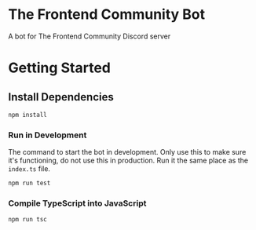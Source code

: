 # The Frontend Community Bot
A bot for The Frontend Community Discord server

# Getting Started
## Install Dependencies
```bash
npm install
```

### Run in Development 
The command to start the bot in development. Only use this to make sure it's functioning, do not use this in production. Run it the same place as the `index.ts` file.

```bash
npm run test
```

### Compile TypeScript into JavaScript
```bash
npm run tsc
```
